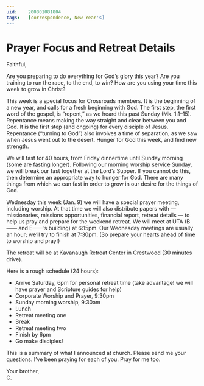 ```yaml
---
uid:	200801081804
tags:	[correspondence, New Year's]
---
```

  
# Prayer Focus and Retreat Details

Faithful,

Are you preparing to do everything for God’s glory this year? Are you training to run the race, to the end, to win? How are you using your time this week to grow in Christ?

This week is a special focus for Crossroads members. It is the beginning of a new year, and calls for a fresh beginning with God. The first step, the first word of the gospel, is “repent,” as we heard this past Sunday (Mk. 1:1–15). Repentance means making the way straight and clear between you and God. It is the first step (and ongoing) for every disciple of Jesus. Repentance (“turning to God”) also involves a time of separation, as we saw when Jesus went out to the desert. Hunger for God this week, and find new strength.

We will fast for 40 hours, from Friday dinnertime until Sunday morning (some are fasting longer). Following our morning worship service Sunday, we will break our fast together at the Lord’s Supper. If you cannot do this, then determine an appropriate way to hunger for God. There are many things from which we can fast in order to grow in our desire for the things of God.

Wednesday this week (Jan. 9) we will have a special prayer meeting, including worship. At that time we will also distribute papers with — missionaries, missions opportunities, financial report, retreat details — to help us pray and prepare for the weekend retreat. We will meet at UTA (B—— and E——’s building) at 6:15pm. Our Wednesday meetings are usually an hour; we’ll try to finish at 7:30pm. (So prepare your hearts ahead of time to worship and pray!)

The retreat will be at Kavanaugh Retreat Center in Crestwood (30 minutes drive). 

Here is a rough schedule (24 hours):

- Arrive Saturday, 6pm for personal retreat time (take advantage! we will have prayer and Scripture guides for help)
- Corporate Worship and Prayer, 9:30pm
- Sunday morning worship, 9:30am
- Lunch
- Retreat meeting one
- Break
- Retreat meeting two
- Finish by 6pm
- Go make disciples!

This is a summary of what I announced at church. Please send me your questions. I’ve been praying for each of you. Pray for me too.

Your brother,  
C.
